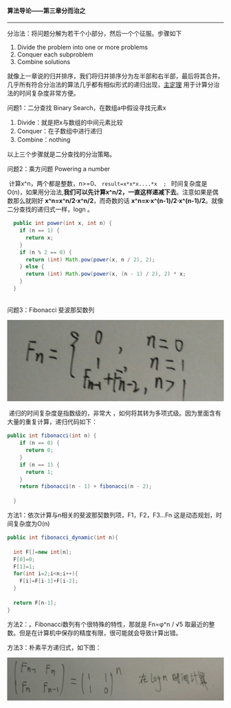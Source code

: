 #### 算法导论——第三章分而治之



---

分治法：将问题分解为若干个小部分，然后一个个征服。步骤如下

1. Divide the problem into one or more problems
2. Conquer  each subproblem  
3. Combine solutions

​        就像上一章说的归并排序，我们将归并排序分为左半部和右半部，最后将其合并。几乎所有符合分治法的算法几乎都有相似形式的递归出现，[主定理](https://baike.baidu.com/item/%E4%B8%BB%E5%AE%9A%E7%90%86/3463232) 用于计算分治法的时间复杂度非常方便。



问题1：二分查找 Binary Search，在数组a中假设寻找元素x

1.  Divide：就是把x与数组的中间元素比较
2. Conquer：在子数组中进行递归
3. Combine：nothing

以上三个步骤就是二分查找的分治策略。



问题2：乘方问题 Powering a number

​	计算x^n，两个都是整数，n>=0、  `result=x*x*x....*x  ; `  时间复杂度是 O(n)，如果用分治法,**我们可以先计算x^n/2，一直这样递减下去**。注意如果是偶数那么就刚好 **x^n=x^n/2·x^n/2**，而奇数的话 **x^n=x·x^(n-1)/2·x^(n-1)/2**。就像二分查找的递归式一样，logn 。

```java
  public int power(int x, int n) {
    if (n == 1) {
      return x;
    }
    if (n % 2 == 0) {
      return (int) Math.pow(power(x, n / 2), 2);
    } else {
      return (int) Math.pow(power(x, (n - 1) / 2), 2) * x;
    }
  }
  
```

问题3：Fibonacci  斐波那契数列

<img src="./img/Fibonacci.jpg">

​	递归的时间复杂度是指数级的，非常大 ，如何将其转为多项式级。因为里面含有大量的重复计算，递归代码如下：

```java
public int fibonacci(int n) {
    if (n == 0) {
      return 0;
    }
    if (n == 1) {
      return 1;
    }
    return fibonacci(n - 1) + fibonacci(n - 2);

  }
```

方法1：依次计算与n相关的斐波那契数列项，F1，F2，F3...Fn  这是动态规划，时间复杂度为O(n)

```java
public int fibonacci_dynamic(int n){

  int F[]=new int[n];
  F[0]=0;
  F[1]=1;
  for(int i=2;i<n;i++){
    F[i]=F[i-1]+F[i-2];
  }

  return F[n-1];
}
```

方法2：。Fibonacci数列有个很特殊的特性，那就是  Fn=φ^n / √5 取最近的整数。但是在计算机中保存的精度有限，很可能就会导致计算出错。

方法3：朴素平方递归式，如下图：

<img src="./img/矩阵.jpg">




